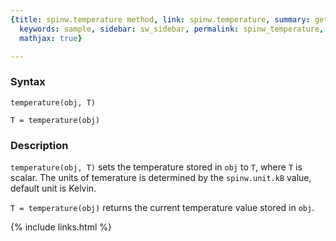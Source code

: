 ```yaml
---
{title: spinw.temperature method, link: spinw.temperature, summary: get/set temperature,
  keywords: sample, sidebar: sw_sidebar, permalink: spinw_temperature, folder: spinw,
  mathjax: true}

---
```

  
### Syntax
  
`temperature(obj, T)`
 
`T = temperature(obj)`
  
### Description
  
`temperature(obj, T)` sets the temperature stored in `obj` to `T`, where
`T` is scalar. The units of temerature is determined by the
`spinw.unit.kB` value, default unit is Kelvin.
   
`T = temperature(obj)` returns the current temperature value stored in
`obj`.
   

{% include links.html %}
